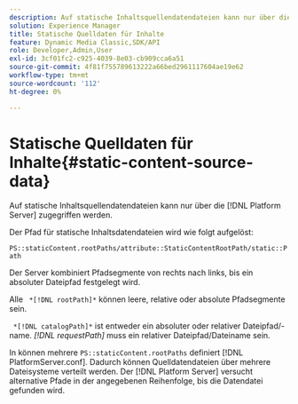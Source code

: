 ```yaml
---
description: Auf statische Inhaltsquellendatendateien kann nur über die [!DNL Platform Server] zugegriffen werden.
solution: Experience Manager
title: Statische Quelldaten für Inhalte
feature: Dynamic Media Classic,SDK/API
role: Developer,Admin,User
exl-id: 3cf01fc2-c925-4039-8e03-cb909cca6a51
source-git-commit: 4f81f755789613222a66bed2961117604ae19e62
workflow-type: tm+mt
source-wordcount: '112'
ht-degree: 0%

---
```


# Statische Quelldaten für Inhalte{#static-content-source-data}

Auf statische Inhaltsquellendatendateien kann nur über die [!DNL Platform Server] zugegriffen werden.

Der Pfad für statische Inhaltsdatendateien wird wie folgt aufgelöst:

`PS::staticContent.rootPaths/attribute::StaticContentRootPath/static::Path`

Der Server kombiniert Pfadsegmente von rechts nach links, bis ein absoluter Dateipfad festgelegt wird.

Alle ` *[!DNL rootPath]*` können leere, relative oder absolute Pfadsegmente sein.

` *[!DNL catalogPath]*` ist entweder ein absoluter oder relativer Dateipfad/-name. *[!DNL requestPath]* muss ein relativer Dateipfad/Dateiname sein.

In können mehrere `PS::staticContent.rootPaths` definiert [!DNL PlatformServer.conf]. Dadurch können Quelldatendateien über mehrere Dateisysteme verteilt werden. Der [!DNL Platform Server] versucht alternative Pfade in der angegebenen Reihenfolge, bis die Datendatei gefunden wird.

